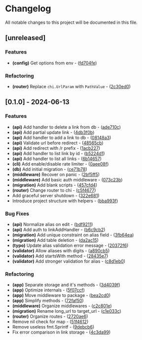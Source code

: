 # Changelog

All notable changes to this project will be documented in this file.

## [unreleased]

### Features

- **(config)** Get options from env - ([fd704fe](https://github.com/pythoninja/go-redirect/commit/fd704fee4baf186db962377768ee30278ffd2a8a))

### Refactoring

- **(router)** Replace `chi.UrlParam` with `PathValue` - ([2c30ed0](https://github.com/pythoninja/go-redirect/commit/2c30ed0cd552865d0f2564cbe321fc7300a6684b))

## [0.1.0] - 2024-06-13

### Features

- **(api)** Add handler to delete a link from db - ([ade710c](https://github.com/pythoninja/go-redirect/commit/ade710c8ef21d52d2bb28f25ebcd48d6bef07f2a))
- **(api)** Add partial update link - ([4db3f0b](https://github.com/pythoninja/go-redirect/commit/4db3f0bd624f0cbf5a966ac55dca50e39471bcae))
- **(api)** Add handler to add a link to db - ([08148a3](https://github.com/pythoninja/go-redirect/commit/08148a30d8341f65541b3d8b62b97e7610fa7481))
- **(api)** Validate url before redirect - ([48565cb](https://github.com/pythoninja/go-redirect/commit/48565cb78a5f3259a7249134cf4e978fd74b650c))
- **(api)** Add redirect with /r prefix - ([1acb227](https://github.com/pythoninja/go-redirect/commit/1acb2279e702a17cfca0cd997fea91f01efb8088))
- **(api)** Add handler to list link by id - ([b5224d1](https://github.com/pythoninja/go-redirect/commit/b5224d11e30faae878c3cbde06ddf0b2491a6f51))
- **(api)** Add handler to list all links - ([6b14657](https://github.com/pythoninja/go-redirect/commit/6b146575a4854f52cea0da0221fdfa679f0d4992))
- **(cli)** Add enable/disable rate limiter - ([0aee08f](https://github.com/pythoninja/go-redirect/commit/0aee08f7c98889f412e6987bb5b2174fa2b70534))
- **(db)** Add initial migration - ([ce71b78](https://github.com/pythoninja/go-redirect/commit/ce71b784359c7d08f926c8b1380251855ec70a64))
- **(middleware)** Recover on panic - ([2bf5ff5](https://github.com/pythoninja/go-redirect/commit/2bf5ff53724809e5ddf2cda87149d2da5cc3799b))
- **(middleware)** Add basic auth middleware - ([073c23b](https://github.com/pythoninja/go-redirect/commit/073c23b57f367816fac3fca930d2d73d6b1b3cbf))
- **(migration)** Add blank scripts - ([457cfd4](https://github.com/pythoninja/go-redirect/commit/457cfd4a556dbaca9ad852df4461ef30da813907))
- **(router)** Change router to chi - ([c5f4677](https://github.com/pythoninja/go-redirect/commit/c5f4677227fd49f0dee4d3453a4e529a6b6f45a9))
- Add graceful server shutdown - ([322e681](https://github.com/pythoninja/go-redirect/commit/322e681fc93d0a01865ddc369aaa86099458e2d7))
- Introduce project structure with helpers - ([bba993f](https://github.com/pythoninja/go-redirect/commit/bba993fd5e42f137ccf51fc04c4eb257c54fccdc))

### Bug Fixes

- **(api)** Normalize alias on edit - ([bdf9211](https://github.com/pythoninja/go-redirect/commit/bdf92115cf4c91181b45e688a4a24564920572dd))
- **(api)** Add auth to linkAddHandler - ([b6c9cb2](https://github.com/pythoninja/go-redirect/commit/b6c9cb2797ca93311e3d25726dbf7b009570198a))
- **(migration)** Add unique constraint on alias field - ([3fb64ea](https://github.com/pythoninja/go-redirect/commit/3fb64eab6ce36c81dd7aba6e03f8b4c9e49c6d71))
- **(migration)** Add table deletion - ([da2ac15](https://github.com/pythoninja/go-redirect/commit/da2ac15df61263037dbfe503f69ce26ff0b1ff20))
- **(typo)** Update alias validation error message - ([20372f6](https://github.com/pythoninja/go-redirect/commit/20372f6bbb86cccb716ed8365755e4cd7c7a8be1))
- **(validator)** Allow aliases with digits - ([a890cb5](https://github.com/pythoninja/go-redirect/commit/a890cb5cc86418b8d2ba6b8e52bb4c29f1e316a2))
- **(validator)** Add startsWith method - ([28435e7](https://github.com/pythoninja/go-redirect/commit/28435e7dde07d2dd9a82864715d4491b960b648e))
- **(validator)** Add stronger validation for alias - ([c8d1eb0](https://github.com/pythoninja/go-redirect/commit/c8d1eb0bf4a896e1beea60e8ddd2611d7a7ef884))

### Refactoring

- **(app)** Separate storage and it's methods - ([3d4039f](https://github.com/pythoninja/go-redirect/commit/3d4039f3d83b55a3e539148fa119080e2cb2460c))
- **(app)** Optimize internals - ([5f07ccf](https://github.com/pythoninja/go-redirect/commit/5f07ccf61c052ef5fa4918c2bb263c661776cb23))
- **(app)** Move middleware to package - ([bea2cd0](https://github.com/pythoninja/go-redirect/commit/bea2cd031a15a2aad2b0bd0ef1b2cb0dc747d001))
- **(app)** Simplify methods - ([72faf50](https://github.com/pythoninja/go-redirect/commit/72faf50424f19edd35aa22b3ae5773a29374084d))
- **(middleware)** Organize middlewares - ([c2c801e](https://github.com/pythoninja/go-redirect/commit/c2c801e9476338bbe173736a8f42dd1f5b521df1))
- **(migration)** Rename long_url to target_url - ([c1e033c](https://github.com/pythoninja/go-redirect/commit/c1e033c73f1d6ed616d5d8beb9d346dd958b0750))
- **(router)** Organize routes - ([2720ae6](https://github.com/pythoninja/go-redirect/commit/2720ae681e52bbd2e74c4a5b807c825557513a18))
- Remove nil check for map - ([51f4612](https://github.com/pythoninja/go-redirect/commit/51f461283021b396209f40d3cc956306e807eb18))
- Remove useless fmt.Sprintf - ([9debcb6](https://github.com/pythoninja/go-redirect/commit/9debcb6e4d91561ad6b42c0c6242c44776b55012))
- Fix error comparison in link storage - ([4c3da99](https://github.com/pythoninja/go-redirect/commit/4c3da99b69d810b20e6b3b15cab304648c4474d7))

<!-- generated by git-cliff -->
